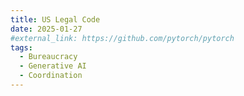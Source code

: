 ```yaml
---
title: US Legal Code
date: 2025-01-27
#external_link: https://github.com/pytorch/pytorch
tags:
  - Bureaucracy
  - Generative AI
  - Coordination
---
```


<!--more-->
